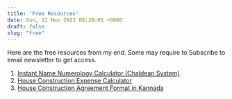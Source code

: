 ```yaml
---
title: 'Free Resources'
date: Sun, 12 Nov 2023 08:30:05 +0000
draft: false
slug: "free"
---
```


Here are the free resources from my end. Some may require to Subscribe to email newsletter to get access.

1.  [Instant Name Numerology Calculator (Chaldean System)](https://houseconstructionguide.com/instant-name-numerology-calculator.html)
2.  [House Construction Expense Calculator](https://houseconstructionguide.com/house-construction-expense-calculator/)
3.  [House Construction Agreement Format in Kannada](https://houseconstructionguide.com/house-construction-agreement-format-in-kannada/)